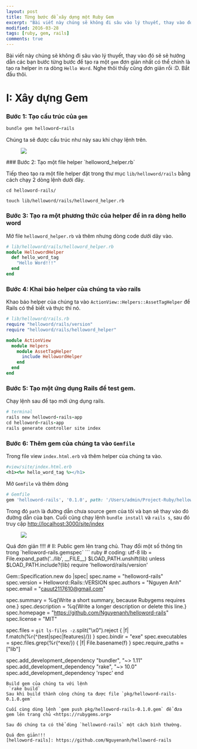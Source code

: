 ```yaml
---
layout: post
title: Từng bước để xây dựng một Ruby Gem
excerpt: "Bài viết này chúng sẽ không đi sâu vào lý thuyết, thay vào đó sẽ sẽ hướng dẫn các bạn bước từng bước để tạo ra một gem đơn giản nhất có thể chính là tạo ra helper in ra dòng Hello Word. Nghe thôi thấy cũng đơn giản rồi :D. Bắt đầu thôi."
modified: 2016-03-28
tags: [ruby, gem, rails]
comments: true
---
```

Bài viết này chúng sẽ không đi sâu vào lý thuyết, thay vào đó sẽ sẽ hướng dẫn các bạn bước từng bước để tạo ra một `gem` đơn giản nhất có thể chính là tạo ra helper in ra dòng `Hello Word`. Nghe thôi thấy cũng đơn giản rồi :D. Bắt đầu thôi.
# I: Xây dựng Gem

### Bước 1: Tạo cấu trúc của `gem`

``` ruby
bundle gem helloword-rails
```
Chúng ta sẽ được cấu trúc như này sau khi chạy lệnh trên.
<figure>
	<img src="https://cloud.githubusercontent.com/assets/7424863/14407550/b8d384a2-fef7-11e5-82af-1bb2a7cbc944.png"></a>
</figure>
### Bước 2: Tạo một file helper `helloword_helper.rb`

Tiếp theo tạo ra một file helper đặt trong thư mục `lib/helloword/rails` bằng cách chạy 2 dòng lệnh dưới đây.

`cd helloword-rails/`

`touch lib/helloword/rails/helloword_helper.rb`

### Bước 3: Tạo ra một phương thức của helper để in ra dòng hello word

Mở file `helloword_helper.rb` và thêm nhưng dòng code dưới dây vào.

``` ruby
# lib/helloword/rails/helloword_helper.rb
module HellowordHelper
  def hello_word_tag
    "Hello Word!!!"
  end
end
```
### Bước 4: Khai báo helper của chúng ta vào rails
Khao báo helper của chúng ta vào `ActionView::Helpers::AssetTagHelper` để Rails có thể biết và thực thi nó.

``` ruby
# lib/helloword/rails.rb
require "helloword/rails/version"
require "helloword/rails/helloword_helper"

module ActionView
  module Helpers
    module AssetTagHelper
      include HellowordHelper
    end
  end
end
```
### Bước 5: Tạo một ứng dụng Rails để test gem.
Chạy lệnh sau để tạo mới ứng dụng rails.

``` ruby
# terminal
rails new helloword-rails-app
cd helloword-rails-app
rails generate controller site index
```

### Bước 6: Thêm gem của chúng ta vào `Gemfile`
Trong file view `index.html.erb` và thêm helper của chúng ta vào.
``` ruby
#view/site/index.html.erb
<h1><%= hello_word_tag %></h1>

```
Mở `Gemfile` và thêm dòng
``` ruby
# Gemfile
gem 'helloword-rails', '0.1.0', path: '/Users/admin/Project-Ruby/helloword-rails/'
```

Trong đó `path` là đường dẫn chưa source gem của tôi và bạn sẽ thay vào đó đường dẫn của bạn.
Cuối cũng chạy lệnh `bundle install` và `rails s`, sau đó truy cập <http://localhost:3000/site/index>
<figure>
	<img src="https://cloud.githubusercontent.com/assets/7424863/14407815/663ffd2a-ff00-11e5-818c-2e6716c65e45.png"></a>
</figure>
Quá đơn giản !!!!
# II: Public gem lên trang chủ.
Thay đổi một số thông tin trong `helloword-rails.gemspec`
``` ruby
# coding: utf-8
lib = File.expand_path('../lib', __FILE__)
$LOAD_PATH.unshift(lib) unless $LOAD_PATH.include?(lib)
require 'helloword/rails/version'

Gem::Specification.new do |spec|
  spec.name          = "helloword-rails"
  spec.version       = Helloword::Rails::VERSION
  spec.authors       = "Nguyen Anh"
  spec.email         = "cauut2117610@gmail.com"

  spec.summary       = %q{Write a short summary, because Rubygems requires one.}
  spec.description   = %q{Write a longer description or delete this line.}
  spec.homepage      = "https://github.com/Nguyenanh/helloword-rails"
  spec.license       = "MIT"


  spec.files         = `git ls-files -z`.split("\x0").reject { |f| f.match(%r{^(test|spec|features)/}) }
  spec.bindir        = "exe"
  spec.executables   = spec.files.grep(%r{^exe/}) { |f| File.basename(f) }
  spec.require_paths = ["lib"]

  spec.add_development_dependency "bundler", "~> 1.11"
  spec.add_development_dependency "rake", "~> 10.0"
  spec.add_development_dependency 'rspec'
end
```
Build gem của chúng ta với lệnh
 `rake build`
Sau khi build thành công chúng ta được file `pkg/helloword-rails-0.1.0.gem`

Cuối cùng dùng lệnh `gem push pkg/helloword-rails-0.1.0.gem` để đưa gem lên trang chủ <https://rubygems.org>

Sau đó chúng ta có thể dùng `helloword-rails` một cách bình thường.

Quá đơn giản!!!
[helloword-rails]: https://github.com/Nguyenanh/helloword-rails
